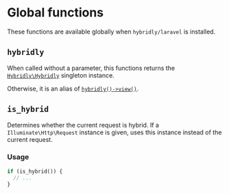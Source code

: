 # Global functions

These functions are available globally when `hybridly/laravel` is installed.

## `hybridly`

When called without a parameter, this functions returns the [`Hybridly\Hybridly`](./instance.md) singleton instance.

Otherwise, it is an alias of [`hybridly()->view()`](./instance.md#view).

## `is_hybrid`

Determines whether the current request is hybrid. If a `Illuminate\Http\Request` instance is given, uses this instance instead of the current request.

### Usage

```php
if (is_hybrid()) {
  // ...
}
```
